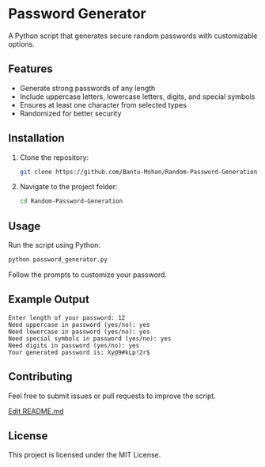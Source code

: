 # Password Generator

A Python script that generates secure random passwords with customizable options.

## Features

- Generate strong passwords of any length
- Include uppercase letters, lowercase letters, digits, and special symbols
- Ensures at least one character from selected types
- Randomized for better security

## Installation

1. Clone the repository:
   ```sh
   git clone https://github.com/Bantu-Mohan/Random-Password-Generation.git
   ```
2. Navigate to the project folder:
   ```sh
   cd Random-Password-Generation
   ```

## Usage

Run the script using Python:

```sh
python password_generator.py
```

Follow the prompts to customize your password.

## Example Output

```
Enter length of your password: 12
Need uppercase in password (yes/no): yes
Need lowercase in password (yes/no): yes
Need special symbols in password (yes/no): yes
Need digits in password (yes/no): yes
Your generated password is: Xy@9#kLp!2r$
```

## Contributing

Feel free to submit issues or pull requests to improve the script.

[Edit README.md](https://github.com/Bantu-Mohan/Random-Password-Generation/edit/main/README.md)

## License

This project is licensed under the MIT License.


